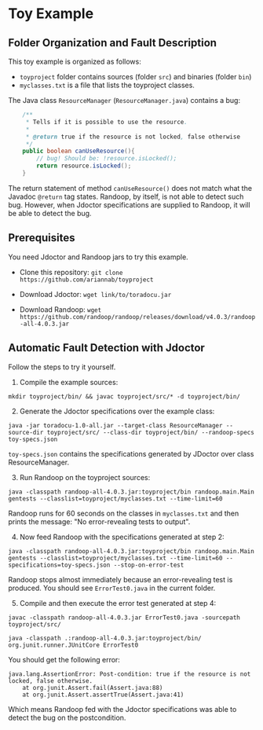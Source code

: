 # Toy Example

## Folder Organization and Fault Description

This toy example is organized as follows:

* `toyproject` folder contains sources (folder `src`) and binaries (folder `bin`)
* `myclasses.txt` is a file that lists the toyproject classes.

The Java class `ResourceManager` (`ResourceManager.java`) contains a bug:

```java
    /**
     * Tells if it is possible to use the resource.
     *
     * @return true if the resource is not locked, false otherwise
     */
    public boolean canUseResource(){
        // bug! Should be: !resource.isLocked();
        return resource.isLocked();
    }
```

The return statement of method `canUseResource()` does not match what the Javadoc `@return` tag states. Randoop, by itself, is not able to detect such bug. However, when Jdoctor specifications are supplied to Randoop, it will be able to detect the bug.

## Prerequisites

You need Jdoctor and Randoop jars to try this example.

- Clone this repository: `git clone https://github.com/ariannab/toyproject`

- Download Jdoctor: `wget link/to/toradocu.jar`

- Download Randoop: `wget https://github.com/randoop/randoop/releases/download/v4.0.3/randoop-all-4.0.3.jar`

## Automatic Fault Detection with Jdoctor

Follow the steps to try it yourself.

1. Compile the example sources:

`mkdir toyproject/bin/ && javac toyproject/src/* -d toyproject/bin/`

2. Generate the Jdoctor specifications over the example class:

`java -jar toradocu-1.0-all.jar --target-class ResourceManager --source-dir toyproject/src/ --class-dir toyproject/bin/ --randoop-specs toy-specs.json`

`toy-specs.json` contains the specifications generated by JDoctor over class ResourceManager.

3. Run Randoop on the toyproject sources:

`java -classpath randoop-all-4.0.3.jar:toyproject/bin randoop.main.Main gentests --classlist=toyproject/myclasses.txt --time-limit=60`

Randoop runs for 60 seconds on the classes in `myclasses.txt` and then prints the message: "No error-revealing tests to output".

4. Now feed Randoop with the specifications generated at step 2:

`java -classpath randoop-all-4.0.3.jar:toyproject/bin randoop.main.Main gentests --classlist=toyproject/myclasses.txt --time-limit=60 --specifications=toy-specs.json --stop-on-error-test`

Randoop stops almost immediately because an error-revealing test is produced. You should see `ErrorTest0.java` in the current folder.

5. Compile and then execute the error test generated at step 4:

`javac -classpath randoop-all-4.0.3.jar ErrorTest0.java -sourcepath toyproject/src/`

`java -classpath .:randoop-all-4.0.3.jar:toyproject/bin/ org.junit.runner.JUnitCore ErrorTest0`

You should get the following error:
```
java.lang.AssertionError: Post-condition: true if the resource is not locked, false otherwise.
    at org.junit.Assert.fail(Assert.java:88)
    at org.junit.Assert.assertTrue(Assert.java:41)
```
Which means Randoop fed with the Jdoctor specifications was able to detect the bug on the postcondition.
